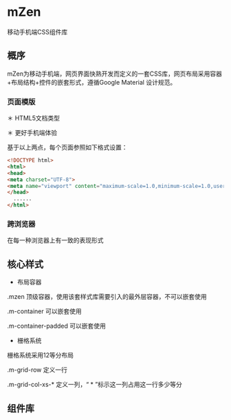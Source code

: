 # mZen
移动手机端CSS组件库

## 概序
mZen为移动手机端，网页界面快熟开发而定义的一套CSS库，网页布局采用容器+布局结构+控件的嵌套形式，遵循Google Material 设计规范。

### 页面模版
＊ HTML5文档类型

＊ 更好手机端体验

基于以上两点，每个页面参照如下格式设置：

``` html
<!DOCTYPE html>
<html>
<head>
<meta charset="UTF-8">
<meta name="viewport" content="maximum-scale=1.0,minimum-scale=1.0,user-scalable=0,width=device-width,initial-scale=1.0" />
</head>
  ......
</html>
```

### 跨浏览器

在每一种浏览器上有一致的表现形式

## 核心样式
* 布局容器

.mzen 顶级容器，使用该套样式库需要引入的最外层容器，不可以嵌套使用

.m-container 可以嵌套使用

.m-container-padded 可以嵌套使用

* 栅格系统

栅格系统采用12等分布局

.m-grid-row 定义一行

.m-grid-col-xs-* 定义一列，“ * ”标示这一列占用这一行多少等分

## 组件库
